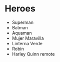 # Heroes

* Superman
* Batman
* Aquaman
* Mujer Maravilla
* Linterna Verde
* Robin
* Harley Quinn remote
